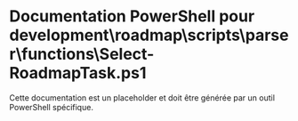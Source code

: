 # Documentation PowerShell pour development\roadmap\scripts\parser\functions\Select-RoadmapTask.ps1

Cette documentation est un placeholder et doit être générée par un outil PowerShell spécifique.
